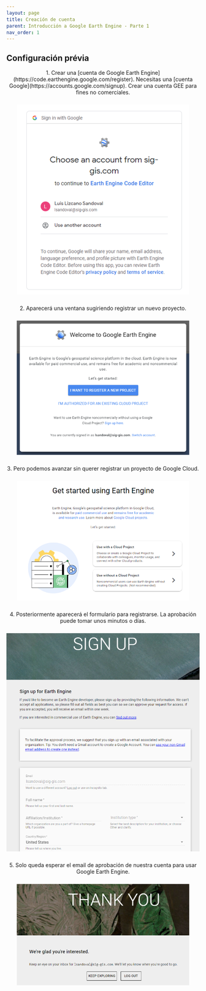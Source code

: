 ```yaml
---
layout: page
title: Creación de cuenta
parent: Introducción a Google Earth Engine - Parte 1
nav_order: 1
---
```


## Configuración prévia

<p align="center">
1. Crear una [cuenta de Google Earth Engine](https://code.earthengine.google.com/register). Necesitas una [cuenta Google](https://accounts.google.com/signup). Crear una cuenta GEE para fines no comerciales.
<p/>

<p align="center">
<img src="../../images/intro-gee/01_fig1.png" vspace="10" width="450">
<p/>

<p align="center">
2. Aparecerá una ventana sugiriendo registrar un nuevo proyecto.
<p/>

<p align="center"> 
<img src="../../images/intro-gee/01_fig2.png" vspace="10" width="450">
<p/>

<p align="center">  
3. Pero podemos avanzar sin querer registrar un proyecto de Google Cloud.
<p/>

<p align="center">
<img src="../../images/intro-gee/01_fig3.png" vspace="10" width="450">
<p/>

<p align="center">
4. Posteriormente aparecerá el formulario para registrarse. La aprobación puede tomar unos minutos o días.
<p/>

<p align="center">
<img src="../../images/intro-gee/01_fig4.png" vspace="10" width="550">
<p/>

<p align="center">
5. Solo queda esperar el email de aprobación de nuestra cuenta para usar Google Earth Engine.
<p/>

<p align="center">
<img src="../../images/intro-gee/01_fig5.png" vspace="10" width="450">
<p/>
